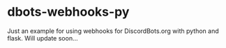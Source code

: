 # dbots-webhooks-py

Just an example for using webhooks for DiscordBots.org with python and flask. Will update soon...
